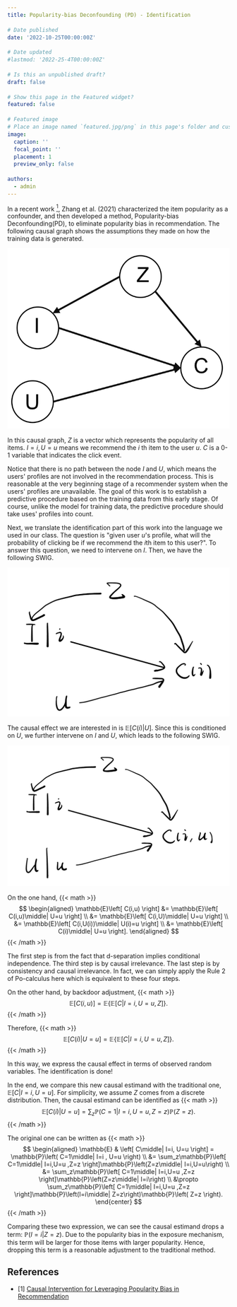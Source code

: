 ```yaml
---
title: Popularity-bias Deconfounding (PD) - Identification 

# Date published
date: '2022-10-25T00:00:00Z'

# Date updated
#lastmod: '2022-25-4T00:00:00Z'

# Is this an unpublished draft?
draft: false

# Show this page in the Featured widget?
featured: false

# Featured image
# Place an image named `featured.jpg/png` in this page's folder and customize its options here.
image:
  caption: ''
  focal_point: ''
  placement: 1
  preview_only: false

authors:
  - admin
---
```


In a recent work [<sup>1</sup>](#PDA), Zhang et al. (2021) characterized the item popularity as a confounder, and then developed a method, Popularity-bias Deconfounding(PD), to eliminate popularity bias in recommendation. The following causal graph shows the assumptions they made on how the training data is generated.

![CG](CG.png)

In this causal graph, $Z$ is a vector which represents the popularity of all items. $I=i,U=u$ means we recommend the $i$ th item to the user $u$. $C$ is a 0-1 variable that indicates the click event.

Notice that there is no path between the node $I$ and $U$, which means the users' profiles are not involved in the recommendation process. This is reasonable at the very beginning stage of a recommender system when the users' profiles are unavailable. The goal of this work is to establish a predictive procedure based on the training data from this early stage. Of course, unlike the model for training data, the predictive procedure should take uses' profiles into count.

Next, we translate the identification part of this work into the language we used in our class. The question is "given user $u$'s profile, what will the probability of clicking be if we recommend the $i$th item to this user?". To answer this question, we need to intervene on $I$. Then, we have the following SWIG.

![SWIG1](SWIG1.jpg) 

The causal effect we are interested in is $\mathbb{E}\left[ C(i)\middle| U \right]$. Since this is conditioned on $U$, we further intervene on $I$ and $U$, which leads to the following SWIG.

![SWIG2](SWIG2.jpg) 

On the one hand, 
{{< math >}}
$$
\begin{aligned}
    \mathbb{E}\left[ C(i,u) \right] &= \mathbb{E}\left[ C(i,u)\middle| U=u \right] \\
    &= \mathbb{E}\left[ C(i,U)\middle| U=u \right] \\
    &= \mathbb{E}\left[ C(i,U(i))\middle| U(i)=u \right] \\
    &= \mathbb{E}\left[ C(i)\middle| U=u \right].
\end{aligned}
$$
{{< /math >}}

The first step is from the fact that d-separation implies conditional independence. The third step is by causal irrelevance. The last step is by consistency and causal irrelevance. In fact, we can simply apply the Rule 2 of Po-calculus here which is equivalent to these four steps.

On the other hand, by backdoor adjustment, 
{{< math >}}
$$
\mathbb{E}\left[ C(i,u) \right]=\mathbb{E}\left\{\mathbb{E}\left[ C\middle|I=i,U=u,Z \right]\right\}.
$$
{{< /math >}}

Therefore,
{{< math >}}
$$
\mathbb{E}\left[ C(i)\middle| U=u \right]=\mathbb{E}\left\{\mathbb{E}\left[ C\middle|I=i,U=u,Z \right]\right\}.
$$
{{< /math >}}

In this way, we express the causal effect in terms of observed random variables. The identification is done!

In the end, we compare this new causal estimand with the traditional one, $\mathbb{E}\left[ C\middle| I=i,U=u \right]$. For simplicity, we assume $Z$ comes from a discrete distribution. Then, the causal estimand can be identified as
{{< math >}}
$$
\mathbb{E}\left[ C(i)\middle| U=u \right]=\sum_z \mathbb{P}\left( C=1\middle|I=i,U=u,Z=z \right)\mathbb{P}\left( Z=z \right).
$$
{{< /math >}}


The original one can be written as
{{< math >}}
$$
\begin{aligned}
    \mathbb{E} & \left[ C\middle| I=i, U=u  \right] = \mathbb{P}\left( C=1\middle| I=i , U=u \right) \\
    &= \sum_z\mathbb{P}\left[ C=1\middle| I=i,U=u ,Z=z \right]\mathbb{P}\left(Z=z\middle| I=i,U=u\right) \\
    &= \sum_z\mathbb{P}\left[ C=1\middle| I=i,U=u ,Z=z \right]\mathbb{P}\left(Z=z\middle| I=i\right) \\
    &\propto \sum_z\mathbb{P}\left[ C=1\middle| I=i,U=u ,Z=z \right]\mathbb{P}\left(I=i\middle| Z=z\right)\mathbb{P}\left( Z=z \right).
\end{center}
$$
{{< /math >}}

Comparing these two expression, we can see the causal estimand drops a term: $\mathbb{P}\left(I=i\middle| Z=z\right)$. Due to the popularity bias in the exposure mechanism, this term will be larger for those items with larger popularity. Hence, dropping this term is a reasonable adjustment to the traditional method.


## References

<div id ="PDA"></div>

- [1] [Causal Intervention for Leveraging Popularity Bias in Recommendation](https://arxiv.org/abs/2105.06067v1)


